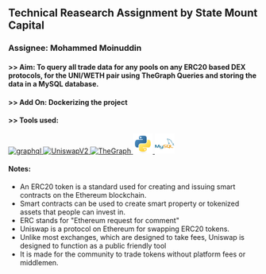 ## Technical Reasearch Assignment by State Mount Capital
### Assignee: Mohammed Moinuddin

#### >> Aim:  To query all trade data for any pools on any ERC20 based DEX protocols, for the UNI/WETH pair using TheGraph Queries and storing the data in a MySQL database.
#### >> Add On: Dockerizing the project
#### >> Tools used: 
<p align="left"> 
<a href="https://graphql.org" target="_blank" rel="noreferrer"> <img src="https://www.vectorlogo.zone/logos/graphql/graphql-icon.svg" alt="graphql" width="40" height="40"/> </a> <a href="https://uniswap.org" target="_blank" rel="noreferrer"> <img src="https://cryptologos.cc/logos/uniswap-uni-logo.svg?v=022" alt="UniswapV2" width="40" height="40"/> </a> <a href="https://thegraph.com/en/" target="_blank" rel="noreferrer"> <img src="https://cryptologos.cc/logos/the-graph-grt-logo.png?v=021" alt="TheGraph" width="40" height="40"/> </a> <a href="https://www.python.org" target="_blank" rel="noreferrer"> <img src="https://raw.githubusercontent.com/devicons/devicon/master/icons/python/python-original.svg" alt="python" width="40" height="40"/> </a> <a href="https://www.mysql.com/" target="_blank" rel="noreferrer"> <img src="https://raw.githubusercontent.com/devicons/devicon/master/icons/mysql/mysql-original-wordmark.svg" alt="mysql" width="40" height="40"/> </a>

#### Notes:  
- An ERC20 token is a standard used for creating and issuing smart contracts on the Ethereum blockchain.  
- Smart contracts can be used to create smart property or tokenized assets that people can invest in. 
- ERC stands for "Ethereum request for comment"   
- Uniswap is a protocol on Ethereum for swapping ERC20 tokens. 
- Unlike most exchanges, which are designed to take fees, Uniswap is designed to function as a public friendly tool 
- It is made for the community to trade tokens without platform fees or middlemen.
